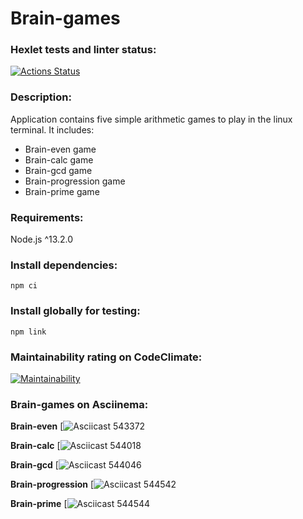 # Brain-games

### Hexlet tests and linter status:
[![Actions Status](https://github.com/ikki-li/frontend-project-44/workflows/hexlet-check/badge.svg)](https://github.com/ikki-li/frontend-project-44/actions)

### Description:
Application contains five simple arithmetic games to play in the linux terminal. It includes:
* Brain-even game
* Brain-calc game
* Brain-gcd game
* Brain-progression game
* Brain-prime game

### Requirements:
Node.js ^13.2.0

### Install dependencies:
```
npm ci
``` 
### Install globally for testing:
```
npm link
```
### Maintainability rating on CodeClimate:
 [![Maintainability](https://api.codeclimate.com/v1/badges/f4b7aa860861316b85f3/maintainability)](https://codeclimate.com/github/ikki-li/frontend-project-44/maintainability)

### Brain-games on Asciinema:

**Brain-even**
[![Asciicast 543372](https://asciinema.org/a/543372)

**Brain-calc**
[![Asciicast 544018](https://asciinema.org/a/544018)

**Brain-gcd**
[![Asciicast 544046](https://asciinema.org/a/544046)

**Brain-progression**
[![Asciicast 544542](https://asciinema.org/a/544542)

**Brain-prime**
[![Asciicast 544544](https://asciinema.org/a/544544)
